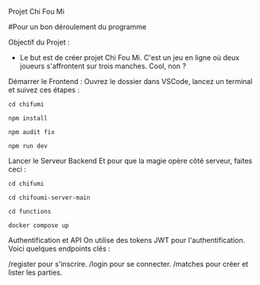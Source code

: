 Projet Chi Fou Mi

#Pour un bon déroulement du programme

Objectif du Projet : 
- Le but est de créer projet Chi Fou Mi. C'est un jeu en ligne où deux joueurs s'affrontent sur trois manches. Cool, non ?

Démarrer le Frontend : 
Ouvrez le dossier dans VSCode, lancez un terminal et suivez ces étapes :

```shell
cd chifumi
```
```shell
npm install
```
```shell
npm audit fix
```
```shell
npm run dev
```
Lancer le Serveur Backend
Et pour que la magie opère côté serveur, faites ceci :

```shell
cd chifumi
```
```shell
cd chifoumi-server-main
```
```shell
cd functions
```
```shell
docker compose up
```

Authentification et API
On utilise des tokens JWT pour l'authentification. Voici quelques endpoints clés :

/register pour s'inscrire.
/login pour se connecter.
/matches pour créer et lister les parties.
